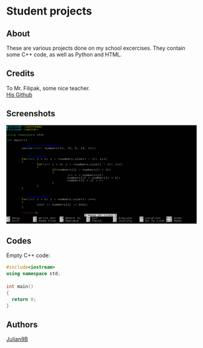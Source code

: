 # Student projects

## About
These are various projects done on my school excercises. They contain some C++ code, as well as Python and HTML.

## Credits
To Mr. Filipak, some nice teacher.  
[His Github](https://github.com/marcin-filipiak)

## Screenshots
![CPP file in console](Przechwytywanie.PNG)

## Codes
Empty C++ code:  

```cpp
#include<iostream>
using namespace std;

int main()
{
  return 0;
}
```

## Authors
[Julian9B](https://github.com/Julian9B)

